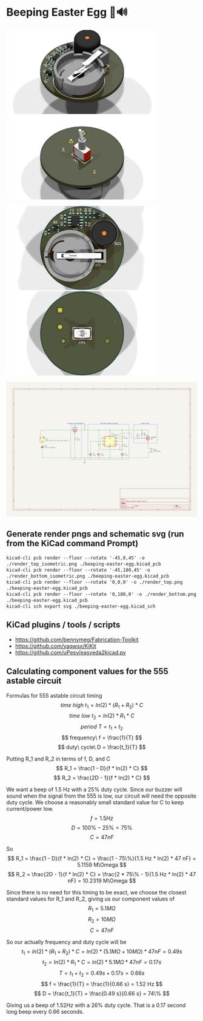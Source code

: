 # Beeping Easter Egg 🥚🔊

<p float="center">
  <img src="./render_top_isometric.png" width="400" />
  <img src="./render_bottom_isometric.png" width="400" />
</p>
<p float="center">
  <img src="./render_top.png" width="400" /> 
  <img src="./render_bottom.png" width="400" />
</p>
<img src="beeping-easter-egg.svg" />

## Generate render pngs and schematic svg (run from the KiCad command Prompt)
```
kicad-cli pcb render --floor --rotate '-45,0,45' -o ./render_top_isometric.png ./beeping-easter-egg.kicad_pcb
kicad-cli pcb render --floor --rotate '-45,180,45' -o ./render_bottom_isometric.png ./beeping-easter-egg.kicad_pcb
kicad-cli pcb render --floor --rotate '0,0,0' -o ./render_top.png ./beeping-easter-egg.kicad_pcb
kicad-cli pcb render --floor --rotate '0,180,0' -o ./render_bottom.png ./beeping-easter-egg.kicad_pcb
kicad-cli sch export svg ./beeping-easter-egg.kicad_sch
```

## KiCad plugins / tools / scripts
* https://github.com/bennymeg/Fabrication-Toolkit
* https://github.com/yaqwsx/KiKit
* https://github.com/uPesy/easyeda2kicad.py

## Calculating component values for the 555 astable circuit

Formulas for 555 astable circuit timing
$$ time\ high\ t_1 = ln(2) * (R_1 + R_2) * C $$
$$ time\ low\ t_2 = ln(2) * R_1 * C $$
$$ period\ T = t_1 + t_2 $$
$$ frequency\ f = \frac{1}{T} $$
$$ duty\ cycle\ D = \frac{t_1}{T} $$

Putting R_1 and R_2 in terms of f, D, and C
$$ R_1 = \frac{1 - D}{f * ln(2) * C} $$
$$ R_2 = \frac{2D - 1}{f * ln(2) * C} $$


We want a beep of 1.5 Hz with a 25\% duty cycle. Since our buzzer will sound when the signal from the 555 is low, our circuit will need the opposite duty cycle. We choose a reasonably small standard value for C to keep current/power low.
$$ f = 1.5 Hz $$
$$ D = 100\% - 25\% = 75\% $$
$$ C = 47 nF $$

So
$$ R_1 = \frac{1 - D}{f * ln(2) * C} = \frac{1 - 75\%}{1.5 Hz * ln(2) * 47 nF} = 5.1159 M\Omega $$
$$ R_2 = \frac{2D - 1}{f * ln(2) * C} = \frac{2 * 75\% - 1}{1.5 Hz * ln(2) * 47 nF} = 10.2319 M\Omega $$

Since there is no need for this timing to be exact, we choose the closest standard values for R_1 and R_2, giving us our component values of 
$$ R_1 = 5.1 M\Omega $$
$$ R_2 = 10 M\Omega $$
$$ C = 47 nF $$

So our actually frequency and duty cycle will be
$$ t_1 = ln(2) * (R_1 + R_2) * C = ln(2) * (5.1 M\Omega + 10 M\Omega) * 47 nF = 0.49 s $$
$$ t_2 = ln(2) * R_1 * C = ln(2) * 5.1 M\Omega * 47 nF = 0.17 s $$
$$ T = t_1 + t_2 = 0.49 s + 0.17 s = 0.66 s $$
$$ f = \frac{1}{T} = \frac{1}{0.66 s} = 1.52 Hz $$
$$ D = \frac{t_1}{T} = \frac{0.49 s}{0.66 s} = 74\% $$

Giving us a beep of $1.52Hz$ with a $26\%$ duty cycle. That is a $0.17$ second long beep every $0.66$ seconds. 
